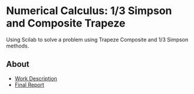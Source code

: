 # Numerical Calculus: 1/3 Simpson and Composite Trapeze

Using Scilab to solve a problem using Trapeze Composite and 1/3 Simpson methods.

## About

- [Work Description](https://github.com/felipedmsantos95/cn-simpson-compositeTrapeze/blob/main/description.pdf)
- [Final Report](https://github.com/felipedmsantos95/cn-simpson-compositeTrapeze/blob/main/readme.pdf)
